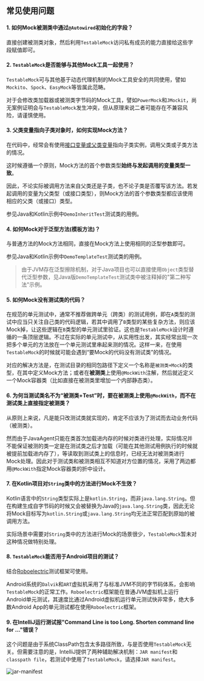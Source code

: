 常见使用问题
---

#### 1. 如何Mock被测类中通过`@Autowired`初始化的字段？

直接创建被测类对象，然后利用`TestableMock`访问私有成员的能力直接给这些字段赋值即可。

#### 2. `TestableMock`是否能够与其他Mock工具一起使用？

`TestableMock`可与其他基于动态代理机制的Mock工具安全的共同使用，譬如`Mockito`、`Spock`、`EasyMock`等皆属此范畴。

对于会修改类加载器或被测类字节码的Mock工具，譬如`PowerMock`和`JMockit`，尚无案例证明会与`TestableMock`发生冲突，但从原理来说二者可能存在不兼容风险，请谨慎使用。

#### 3. 父类变量指向子类对象时，如何实现Mock方法？

在代码中，经常会有使用<u>接口变量或父类变量</u>指向子类实例，调用父类或子类方法的情况。

这时候遵循一个原则，Mock方法的首个参数类型**始终与发起调用的变量类型一致**。

因此，不论实际被调用方法来自父类还是子类，也不论子类是否覆写该方法。若发起调用的变量为父类型（或接口类型），则Mock方法的首个参数类型都应该使用相应的父类（或接口）类型。

参见Java和Kotlin示例中`DemoInheritTest`测试类的用例。

#### 4. 如何Mock对于泛型方法(模板方法)？

与普通方法的Mock方法相同，直接在Mock方法上使用相同的泛型参数即可。 

参见Java和Kotlin示例中`DemoTemplateTest`测试类的用例。

> 由于JVM存在泛型擦除机制，对于Java项目也可以直接使用`Object`类型替代泛型参数，见Java版`DemoTemplateTest`测试类中被注释掉的"第二种写法"示例。

#### 5. 如何Mock没有测试类的代码？

在规范的单元测试中，通常不推荐做跨单元（跨类）的测试用例，即在`A`类型的测试中应当只关注自己类的代码逻辑，若其中调用了`B`类型的某些复杂方法，则应该Mock掉，让这些逻辑在`B`类型的单元测试里验证。这也是`TestableMock`设计时遵循的一条顶层逻辑。不过在实际的单元测试中，从实用性出发，其实经常出现一次把多个单元的方法放在一个单元测试里串起来测的情况。这样一来，在使用`TestableMock`的时候就可能会遇到“要Mock的代码没有测试类”的情况。

对应的解决方法是，在测试目录的相同包路径下定义一个名称是`被测类+Mock`的类型，在其中定义Mock方法；或者在**被测类**上使用`@MockWith`注解，然后就近定义一个Mock容器类（比如直接在被测类里增加一个内部静态类）。

#### 6. 为何当测试类名不为“被测类+Test”时，要在被测类上使用`@MockWith`，而不在测试类上直接指定被测类？

从原则上来说，凡是能只改测试类就实现的，肯定不应该为了测试而去动业务代码（被测类）。

然而由于JavaAgent只能在类首次加载进内存的时候对类进行处理，实际情况并不能保证被测的类一定是在测试类之后才加载（可能在其他测试用例执行的时候就被提前加载进内存了），等读取到测试类上的信息时，已经无法对被测类进行Mock处理。因此对于测试类和被测类相互不知道对方位置的情况，采用了两边都用`@MockWith`指定Mock容器类的折中设计。

#### 7. 在Kotlin项目对`String`类中的方法进行Mock不生效？

Kotlin语言中的`String`类型实际上是`kotlin.String`，而非`java.lang.String`。但在构建生成自字节码的时候又会被替换为Java的`java.lang.String`类，因此无论将Mock目标写为`kotlin.String`或`java.lang.String`均无法正常匹配到原始的被调用方法。

实际场景中需要对`String`类中的方法进行Mock的场景很少，`TestableMock`暂未对这种情况做特别处理。

#### 8. `TestableMock`能否用于Android项目的测试？

结合[Roboelectric](https://github.com/robolectric/robolectric)测试框架可使用。

Android系统的`Dalvik`和`ART`虚拟机采用了与标准JVM不同的字节码体系，会影响`TestableMock`的正常工作。`Roboelectric`框架能在普通JVM虚拟机上运行Android单元测试，其速度比通过Android虚拟机运行单元测试快非常多，绝大多数Android App的单元测试都在使用`Roboelectric`框架。

#### 9. 在IntelliJ运行测试报"Command Line is too Long. Shorten command line for ..."错误？

这个问题是由于系统ClassPath包含太多路径所致，与是否使用`TestableMock`无关。但需要注意的是，IntelliJ提供了两种辅助解决机制：`JAR manifest`和`classpath file`，若测试中使用了`TestableMock`，请选择`JAR manifest`。

![jar-manifest](https://testable-code.oss-cn-beijing.aliyuncs.com/jar-manifest.png)
